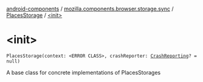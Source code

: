 [android-components](../../index.md) / [mozilla.components.browser.storage.sync](../index.md) / [PlacesStorage](index.md) / [&lt;init&gt;](./-init-.md)

# &lt;init&gt;

`PlacesStorage(context: <ERROR CLASS>, crashReporter: `[`CrashReporting`](../../mozilla.components.support.base.crash/-crash-reporting/index.md)`? = null)`

A base class for concrete implementations of PlacesStorages

